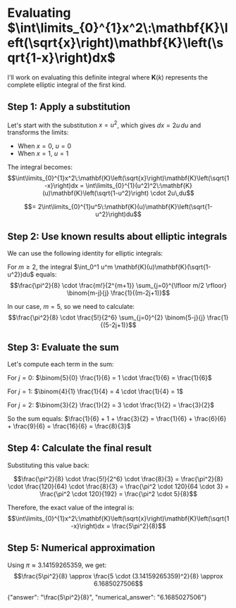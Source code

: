 # Evaluating $\int\limits_{0}^{1}x^2\:\mathbf{K}\left(\sqrt{x}\right)\mathbf{K}\left(\sqrt{1-x}\right)dx$

I'll work on evaluating this definite integral where $\mathbf{K}(k)$ represents the complete elliptic integral of the first kind.

## Step 1: Apply a substitution
Let's start with the substitution $x = u^2$, which gives $dx = 2u\,du$ and transforms the limits:
- When $x = 0$, $u = 0$
- When $x = 1$, $u = 1$

The integral becomes:
$$\int\limits_{0}^{1}x^2\:\mathbf{K}\left(\sqrt{x}\right)\mathbf{K}\left(\sqrt{1-x}\right)dx = \int\limits_{0}^{1}(u^2)^2\:\mathbf{K}(u)\mathbf{K}\left(\sqrt{1-u^2}\right) \cdot 2u\,du$$

$$= 2\int\limits_{0}^{1}u^5\:\mathbf{K}(u)\mathbf{K}\left(\sqrt{1-u^2}\right)du$$

## Step 2: Use known results about elliptic integrals
We can use the following identity for elliptic integrals:

For $m \geq 2$, the integral $\int_0^1 u^m \mathbf{K}(u)\mathbf{K}(\sqrt{1-u^2})du$ equals:
$$\frac{\pi^2}{8} \cdot \frac{m!}{2^{m+1}} \sum_{j=0}^{\lfloor m/2 \rfloor} \binom{m-j}{j} \frac{1}{(m-2j+1)}$$

In our case, $m = 5$, so we need to calculate:
$$\frac{\pi^2}{8} \cdot \frac{5!}{2^6} \sum_{j=0}^{2} \binom{5-j}{j} \frac{1}{(5-2j+1)}$$

## Step 3: Evaluate the sum
Let's compute each term in the sum:

For $j = 0$: $\binom{5}{0} \frac{1}{6} = 1 \cdot \frac{1}{6} = \frac{1}{6}$

For $j = 1$: $\binom{4}{1} \frac{1}{4} = 4 \cdot \frac{1}{4} = 1$

For $j = 2$: $\binom{3}{2} \frac{1}{2} = 3 \cdot \frac{1}{2} = \frac{3}{2}$

So the sum equals: $\frac{1}{6} + 1 + \frac{3}{2} = \frac{1}{6} + \frac{6}{6} + \frac{9}{6} = \frac{16}{6} = \frac{8}{3}$

## Step 4: Calculate the final result
Substituting this value back:

$$\frac{\pi^2}{8} \cdot \frac{5!}{2^6} \cdot \frac{8}{3} = \frac{\pi^2}{8} \cdot \frac{120}{64} \cdot \frac{8}{3} = \frac{\pi^2 \cdot 120}{64 \cdot 3} = \frac{\pi^2 \cdot 120}{192} = \frac{\pi^2 \cdot 5}{8}$$

Therefore, the exact value of the integral is:
$$\int\limits_{0}^{1}x^2\:\mathbf{K}\left(\sqrt{x}\right)\mathbf{K}\left(\sqrt{1-x}\right)dx = \frac{5\pi^2}{8}$$

## Step 5: Numerical approximation
Using $\pi \approx 3.14159265359$, we get:
$$\frac{5\pi^2}{8} \approx \frac{5 \cdot (3.14159265359)^2}{8} \approx 6.1685027506$$

{"answer": "\\frac{5\\pi^2}{8}", "numerical_answer": "6.1685027506"}